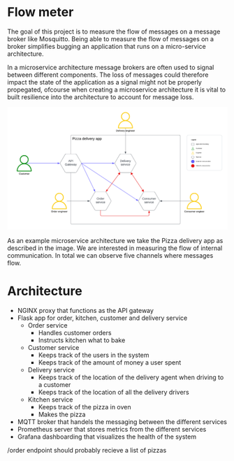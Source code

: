 # Flow meter
The goal of this project is to measure the flow of messages on a message broker like Mosquitto.
Being able to measure the flow of messages on a broker simplifies bugging an application that runs on a micro-service architecture. 

In a microservice architecture message brokers are often used to signal between different components. The loss of messages could therefore impact the state of the application as a signal might not be properly propegated, ofcourse when creating a microservice architecture it is vital to built resilience into the architecture to account for message loss. 

![Microservice architecture](docs/images/microservice_background.png)

As an example microservice architecture we take the Pizza delivery app as described in the image. We are interested in measuring the flow of internal communication. In total we can observe five channels where messages flow.

# Architecture
- NGINX proxy that functions as the API gateway
- Flask app for order, kitchen, customer and delivery service
    - Order service
        - Handles customer orders
        - Instructs kitchen what to bake
    - Customer service
        - Keeps track of the users in the system
        - Keeps track of the amount of money a user spent
    - Delivery service
        - Keeps track of the location of the delivery agent when driving to a customer
        - Keeps track of the location of all the delivery drivers
    - Kitchen service
        - Keeps track of the pizza in oven
        - Makes the pizza
- MQTT broker that handels the messaging between the different services
- Prometheus server that stores metrics from the different services
- Grafana dashboarding that visualizes the health of the system


/order endpoint should probably recieve a list of pizzas